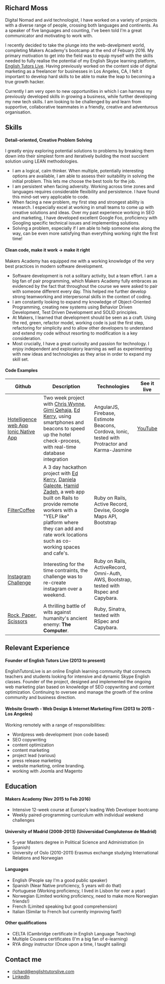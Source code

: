 ## Richard Moss

Digital Nomad and avid technologist, I have worked on a variety of projects with a diverse range of people, crossing both languages and continents. As a speaker of five languages and counting, I've been told I'm a great communicator and motivating to work with. 

I recently decided to take the plunge into the web-develpment world, completing Makers Academy's bootcamp at the end of Febuary 2016. My primary motivation to get into the field was to equip myself with the skills needed to fully realise the potential of my English Skype learning platform, [English Tutors Live](http://www.englishtutorslive.com). Having previously worked on the content side of digital marketing as a freelancer for businesses in Los Angeles, CA, I felt it important to develop hard skills to be able to make the leap to becoming a true growth hacker. 

Currently I am very open to new opportunities in which I can harness my previously developed skills in growing a business, while further developing my new tech skills. I am looking to be challenged by and learn from supportive, collaborative teammates in a friendly, creative and adventurous organisation.

## Skills

#### Detail-oriented, Creative Problem Solving

I greatly enjoy exploring potential solutions to problems by breaking them down into their simplest form and iteratively building the most succient solution using LEAN methodologies. 

- I am a logical, calm thinker. When multiple, potentially interesting options are available, I am able to assess their suitability in solving the initial problem. This lets me choose the best tools for the job.
- I am persistent when facing adversity. Working across time zones and languages requires considerable flexibility and persistence. I have found this mind-set very applicable to code.
- When facing a new problem, my first step and strongest ability is research. I especially excel at working in small teams to come up with creative solutions and ideas. Over my past experience working in SEO and marketing, I have developed excellent Google Foo, proficiency with Googling specific technical issues and implementing solutions.
- Solving a problem, especially if I am able to help someone else along the way, can be even more satisfying than everything working right the first time!

#### Clean code, make it work -> make it right 

Makers Academy has equipped me with a working knowledge of the very best practices in modern software development.

- Software development is not a solitary activity, but a team effort. I am a big fan of pair programming, which Makers Academy fully embraces as evidenced by the fact that throughout the course we were asked to pair with someone different every day. This helped me further develop strong teamworking and interpersonal skills in the context of coding.
- I am constantly looking to expand my knowledge of Object-Oriented Programming, creating new systems using Behavior Driven Development, Test Driven Development and SOLID principles.
- At Makers, I learned that development should be seen as a craft. Using the red, green, refactor model, working code is just the first step, refactoring for simplicity and to allow other developers to understand and extend my code without resorting to modification is a key consideration.
- Most crucially, I have a great curiosity and passion for technology. I enjoy independent and exploratory learning as well as experimenting with new ideas and technologies as they arise in order to expand my skill set.

#### Code Examples

| Github | Description | Technologies | See it live
|-------------|-------------|-------------|-------------|
[Hotelligence web App](https://github.com/ric9176/hotel_check_in) [Ionic Native App](https://github.com/ric9176/Estimote) | Two week project with [Chris Wynne](https://github.com/wynndow), [Gimi Qehaja](https://github.com/gimi-q), [Ed Kerry](https://github.com/edwardkerry), using smartphones and beacons to speed up the hotel check-process, with real-time database integration | AngularJS, Firebase, Estimote Beacons, Cordova, Ionic, tested with Protractor and Karma-Jasmine | [YouTube](https://www.youtube.com/watch?v=63FJoC8dxus)
[FilterCoffee](https://github.com/ric9176/filter_coffee) | A 3 day hackathon project with [Ed Kerry](https://github.com/edwardkerry), [Daniela Galeote](https://github.com/DanielaGSB), [Hamid Zadeh](https://github.com/genzade), a web app built on Rails to provide remote workers with a "YELP like" platform where they can add and rate work locations such as co-working spaces and cafe's. | Ruby on Rails, Active Record, Devise, Google Maps API, Bootstrap
[Instagram Challenge](https://github.com/ric9176/instagram-challenge) | Interesting for the time contraints, the challenge was to re-create instagram over a weekend. | Ruby on Rails, ActiveRecord, Omni-Auth, AWS, Bootstrap, tested with Rspec and Capybara. 
[Rock, Paper, Scissors](https://github.com/ric9176/rps-challenge) | A thrilling battle of wits against humanity's ancient enemy: **The Computer**. | Ruby, Sinatra, tested with RSpec and Capybara. 

## Relevant Experience 

#### Founder of English Tutors Live (2013 to present)

EnglishTutorsLive is an online English learning community that connects teachers and students looking for intensive and     dynamic Skype English classes. Founder of the project, designed and implemented the ongoing web marketing plan based on knowledge of SEO copywriting and content optimization. Continuing to oversee and manage the growth of the online community and business direction.

#### Website Growth - Web Design & Internet Marketing Firm (2013 to 2015 - Los Angeles)

Working remotely with a range of responsibilities:
- Wordpress web development (non code based)
- SEO copywriting
- content optimization
- content marketing
- project lead (various)
- press release marketing
- website marketing, online branding.
- working with Joomla and Magento

## Education

#### Makers Academy (Nov 2015 to Feb 2016)

- Intensive 12-week course at Europe's leading Web Developer bootcamp  
- Weekly paired-programming curriculum with individual weekend challenges

#### University of Madrid (2008-2013) (Universidad Complutense de Madrid)

- 5-year Masters degree in Political Science and Administration (in Spanish)
- University of Oslo (2010-2011) Erasmus exchange studying International Relations and Norwegian

#### Languages

- English (People say I'm a good public speaker)
- Spanish (Near Native proficiency, 5 years will do that)
- Portuguese (Working proficiency, I lived in Lisbon for over a year)
- Norwegian (Limited working proficiency, need to make more Norwegian friends!)
- French (Limited speaking but good comprehension)
- Italian (Similar to French but currently improving fast!)


#### Other qualifications

- CELTA (Cambridge certificate in English Language Teaching) 
- Multiple Cousera certificates (I'm a big fan of e-learning)
- RYA dingy instructor (Once upon a time, I taught sailing)


## Contact me

- richard@englishtutorslive.com
- [LinkedIn](https://www.linkedin.com/in/richard-moss-55881b82)

